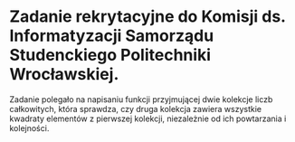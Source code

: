 # Zadanie rekrytacyjne do Komisji ds. Informatyzacji Samorządu Studenckiego Politechniki Wrocławskiej. 

Zadanie polegało na napisaniu funkcji przyjmującej dwie kolekcje liczb całkowitych, która sprawdza, czy druga kolekcja zawiera wszystkie kwadraty elementów z pierwszej kolekcji, niezależnie od ich powtarzania i kolejności.

